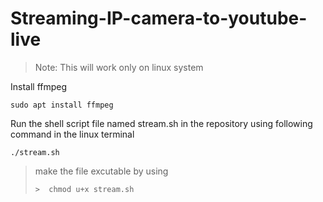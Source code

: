 # Streaming-IP-camera-to-youtube-live

> Note: This will work only on linux system

Install ffmpeg 

```shell
sudo apt install ffmpeg
```



Run the shell script file named stream.sh in the repository using following command in the linux terminal

```shell
./stream.sh
```



> make the file excutable by using
>
> ```shell
> >  chmod u+x stream.sh
> ```

